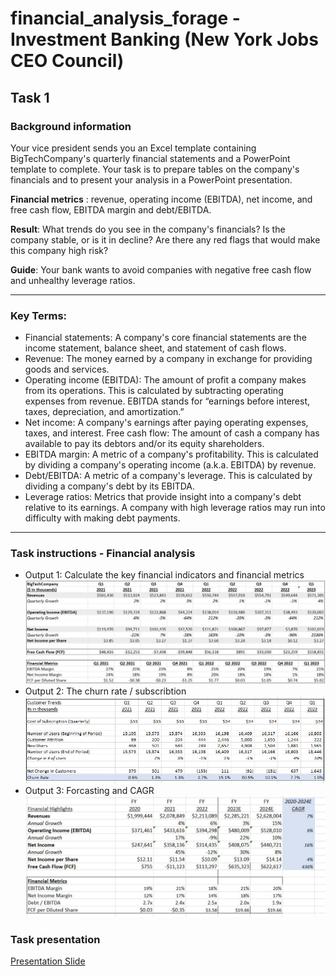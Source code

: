 # financial_analysis_forage - Investment Banking (New York Jobs CEO Council)

## Task 1 
### Background information
Your vice president sends you an Excel template containing BigTechCompany's quarterly financial statements and a PowerPoint template to complete. Your task is to prepare tables on the company's financials and to present your analysis in a PowerPoint presentation. 

 **Financial metrics** :  revenue, operating income (EBITDA), net income, and free cash flow, EBITDA margin and debt/EBITDA.  

**Result**: What trends do you see in the company's financials? Is the company stable, or is it in decline? Are there any red flags that would make this company high risk? 

**Guide**: Your bank wants to avoid companies with negative free cash flow and unhealthy leverage ratios.

---
### Key Terms: 

* Financial statements: A company's core financial statements are the income statement, balance sheet, and statement of cash flows.
* Revenue: The money earned by a company in exchange for providing goods and services.
* Operating income (EBITDA): The amount of profit a company makes from its operations. This is calculated by subtracting operating expenses from revenue. EBITDA stands for “earnings before interest, taxes, depreciation, and amortization.”
* Net income: A company's earnings after paying operating expenses, taxes, and interest.
Free cash flow: The amount of cash a company has available to pay its debtors and/or its equity shareholders. 
* EBITDA margin: A metric of a company's profitability. This is calculated by dividing a company's operating income (a.k.a. EBITDA) by revenue. 
* Debt/EBITDA: A metric of a company's leverage. This is calculated by dividing a company's debt by its EBITDA. 
* Leverage ratios: Metrics that provide insight into a company's debt relative to its earnings. A company with high leverage ratios may run into difficulty with making debt payments.  
---
### Task instructions - Financial analysis

* Output 1:  Calculate the key financial indicators and financial metrics
![out1](./Task1-output1.JPG) 
* Output 2: The churn rate / subscribtion
![out2](./Task1-output2.JPG)
* Output 3: Forcasting and CAGR
![out3](./Task1-output3.JPG)

### Task presentation 
[Presentation Slide](./Task%201_BigTech%20Financial%20Analysis.pptx)
